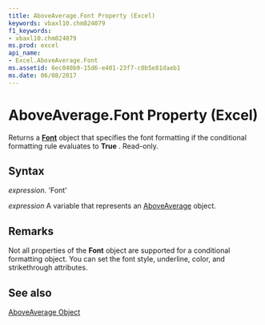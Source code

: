 ```yaml
---
title: AboveAverage.Font Property (Excel)
keywords: vbaxl10.chm824079
f1_keywords:
- vbaxl10.chm824079
ms.prod: excel
api_name:
- Excel.AboveAverage.Font
ms.assetid: 6ec040b9-15d6-e401-23f7-c0b5e81daeb1
ms.date: 06/08/2017
---
```



# AboveAverage.Font Property (Excel)

Returns a  **[Font](Excel.Font(objec).md)** object that specifies the font formatting if the conditional formatting rule evaluates to **True** . Read-only.


## Syntax

 _expression_. 'Font'

 _expression_ A variable that represents an [AboveAverage](./Excel.AboveAverage.md) object.


## Remarks

Not all properties of the  **Font** object are supported for a conditional formatting object. You can set the font style, underline, color, and strikethrough attributes.


## See also


[AboveAverage Object](Excel.AboveAverage.md)

